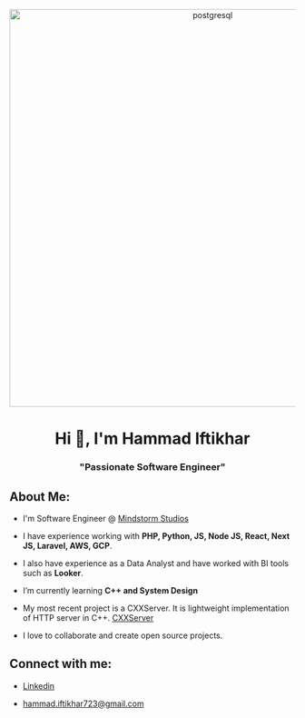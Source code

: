 <p align= "center">
<img src="https://media1.giphy.com/media/v1.Y2lkPTc5MGI3NjExaGk5ZWtsc29ubDdtMTQxdDlvb2J2Nzh1eGtpbXlhajV4cjc3ZHNwbiZlcD12MV9pbnRlcm5hbF9naWZfYnlfaWQmY3Q9Zw/ZVik7pBtu9dNS/giphy.gif" alt="postgresql" width="700" /> 
</p>
<h1 align="center">Hi 👋, I'm Hammad Iftikhar</h1>
<h3 align="center">"Passionate Software Engineer"</h3>

<h2 align = "left">About Me:</h2>

- I'm Software Engineer @ <a href="https://mindstormstudios.com" target="blank">Mindstorm Studios</a>

- I have experience working with **PHP, Python, JS, Node JS, React, Next JS, Laravel, AWS, GCP**.

- I also have experience as a Data Analyst and have worked with BI tools such as **Looker**.

- I’m currently learning **C++ and System Design**

- My most recent project is a CXXServer. It is lightweight implementation of HTTP server in C++. [CXXServer](https://github.com/hammad-iftikhar/CXXServer)

- I love to collaborate and create open source projects.

<h2 align="left">Connect with me:</h2>

- [Linkedin](https://www.linkedin.com/in/hammadiftikhar82/)

- [hammad.iftikhar723@gmail.com](mailto:hammad.iftikhar723@gmail.com)
